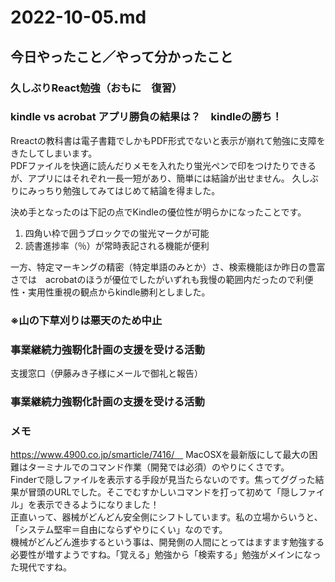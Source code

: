 # 2022-10-05.md

## 今日やったこと／やって分かったこと

### 久しぶりReact勉強（おもに　復習）

### kindle vs acrobat アプリ勝負の結果は？　kindleの勝ち！

Rreactの教科書は電子書籍でしかもPDF形式でないと表示が崩れて勉強に支障をきたしてしまいます。  
PDFファイルを快適に読んだりメモを入れたり蛍光ペンで印をつけたりできるが、アプリにはそれぞれ一長一短があり、簡単には結論が出せません。
久しぶりにみっちり勉強してみてはじめて結論を得ました。  

決め手となったのは下記の点でKindleの優位性が明らかになったことです。
1. 四角い枠で囲うブロックでの蛍光マークが可能
2. 読書進捗率（％）が常時表記される機能が便利

一方、特定マーキングの精密（特定単語のみとか）さ、検索機能ほか昨日の豊富さでは　acrobatのほうが優位でしたがいずれも我慢の範囲内だったので利便性・実用性重視の観点からkindle勝利としました。

### ※山の下草刈りは悪天のため中止




### 事業継続力強靭化計画の支援を受ける活動

支援窓口（伊藤みき子様にメールで御礼と報告）

### 事業継続力強靭化計画の支援を受ける活動


### メモ

https://www.4900.co.jp/smarticle/7416/　  MacOSXを最新版にして最大の困難はターミナルでのコマンド作業（開発では必須）のやりにくさです。  
Finderで隠しファイルを表示する手段が見当たらないのです。焦ってググった結果が冒頭のURLでした。そこでむすかしいコマンドを打って初めて「隠しファイル」を表示できるようになりました！  
正直いって、器械がどんどん安全側にシフトしています。私の立場からいうと、「システム堅牢＝自由にならずやりにくい」なのです。  
機械がどんどん進歩するという事は、開発側の人間にとってはますます勉強する必要性が増すようですね。「覚える」勉強から「検索する」勉強がメインになった現代ですね。




